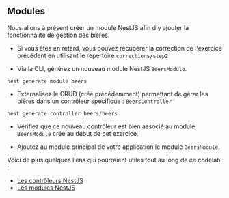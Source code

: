 ## Modules

Nous allons à présent créer un module NestJS afin d'y ajouter la fonctionnalité de gestion des bières.

* Si vous êtes en retard, vous pouvez récupérer la correction de l'exercice précédent en utilisant le repertoire `corrections/step2`

- Via la CLI, générez un nouveau module NestJS `BeersModule`.

```shell
nest generate module beers
```

- Externalisez le CRUD (créé précédemment) permettant de gérer les bières dans un contrôleur spécifique : `BeersController`

```shell
nest generate controller beers/beers
```

- Vérifiez que ce nouveau contrôleur est bien associé au module `BeersModule` créé au début de cet exercice.

- Ajoutez au module principal de votre application le module `BeersModule`.

Voici de plus quelques liens qui pourraient utiles tout au long de ce codelab :

- [Les contrôleurs NestJS](https://docs.nestjs.com/controllers)
- [Les modules NestJS](https://docs.nestjs.com/modules)

